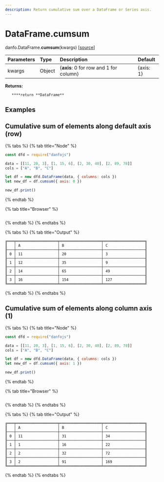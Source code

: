 ```yaml
---
description: Return cumulative sum over a DataFrame or Series axis.
---
```


# DataFrame.cumsum

danfo.DataFrame.**cumsum**\(kwargs\) \[[source](https://github.com/opensource9ja/danfojs/blob/3398c2f540c16ac95599a05b6f2db4eff8a258c9/danfojs/src/core/frame.js#L706)\]

| Parameters | Type | Description | Default |
| :--- | :--- | :--- | :--- |
| kwargs | Object | {**axis**: 0 for row and 1 for column} | {axis: 1} |

**Returns:**

       ****return **DataFrame**

## **Examples**

## Cumulative sum of elements along default axis \(row\)

{% tabs %}
{% tab title="Node" %}
```javascript
const dfd = require("danfojs")

data = [[11, 20, 3], [1, 15, 6], [2, 30, 40], [2, 89, 78]]
cols = ["A", "B", "C"]

let df = new dfd.DataFrame(data, { columns: cols })
let new_df = df.cumsum({ axis: 0 })

new_df.print()
```
{% endtab %}

{% tab title="Browser" %}
```

```
{% endtab %}
{% endtabs %}

{% tabs %}
{% tab title="Output" %}
```text
╔═══╤═══════════════════╤═══════════════════╤═══════════════════╗
║   │ A                 │ B                 │ C                 ║
╟───┼───────────────────┼───────────────────┼───────────────────╢
║ 0 │ 11                │ 20                │ 3                 ║
╟───┼───────────────────┼───────────────────┼───────────────────╢
║ 1 │ 12                │ 35                │ 9                 ║
╟───┼───────────────────┼───────────────────┼───────────────────╢
║ 2 │ 14                │ 65                │ 49                ║
╟───┼───────────────────┼───────────────────┼───────────────────╢
║ 3 │ 16                │ 154               │ 127               ║
╚═══╧═══════════════════╧═══════════════════╧═══════════════════╝
```
{% endtab %}
{% endtabs %}

## Cumulative sum of elements along column axis \(1\)

{% tabs %}
{% tab title="Node" %}
```javascript
const dfd = require("danfojs")

data = [[11, 20, 3], [1, 15, 6], [2, 30, 40], [2, 89, 78]]
cols = ["A", "B", "C"]

let df = new dfd.DataFrame(data, { columns: cols })
let new_df = df.cumsum({ axis: 1 })

new_df.print()
```
{% endtab %}

{% tab title="Browser" %}
```

```
{% endtab %}
{% endtabs %}

{% tabs %}
{% tab title="Output" %}
```text
╔═══╤═══════════════════╤═══════════════════╤═══════════════════╗
║   │ A                 │ B                 │ C                 ║
╟───┼───────────────────┼───────────────────┼───────────────────╢
║ 0 │ 11                │ 31                │ 34                ║
╟───┼───────────────────┼───────────────────┼───────────────────╢
║ 1 │ 1                 │ 16                │ 22                ║
╟───┼───────────────────┼───────────────────┼───────────────────╢
║ 2 │ 2                 │ 32                │ 72                ║
╟───┼───────────────────┼───────────────────┼───────────────────╢
║ 3 │ 2                 │ 91                │ 169               ║
╚═══╧═══════════════════╧═══════════════════╧═══════════════════╝
```
{% endtab %}
{% endtabs %}

